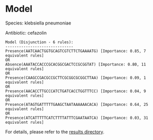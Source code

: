 
# Model

Species: klebsiella pneumoniae

Antibiotic: cefazolin

```
Model (Disjunction - 6 rules):
------------------------------
Presence(AATCAACTGGTGCAGTCGTCTTCTGAAAATG) [Importance: 0.85, 7 equivalent rules]
OR
Absence(AAATACCACCCGCACGGCGACTCCGCGGTAT) [Importance: 0.80, 11 equivalent rules]
OR
Presence(CAAGCCGACGCCGCTTCGCGGCGCGGCTTAA) [Importance: 0.09, 1 equivalent rules]
OR
Presence(AACACCTTGCCCATCTGATCACCTGGTTTCC) [Importance: 0.04, 9 equivalent rules]
OR
Presence(ATAGTGATTTTTGAAGCTAATAAAAAACACA) [Importance: 0.64, 25 equivalent rules]
OR
Presence(ATCATTTTTCATCTTTTATTTCGAATAATCA) [Importance: 0.03, 31 equivalent rules]

```

For details, please refer to the [results directory](../../../../../results/scm_b/klebsiella%20pneumoniae/cefazolin/repeat_3/).

